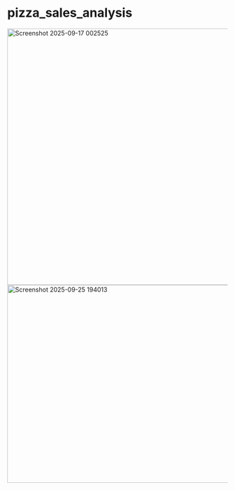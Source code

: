 # pizza_sales_analysis
<img width="1046" height="587" alt="Screenshot 2025-09-17 002525" src="https://github.com/user-attachments/assets/acd703ec-04b4-4d7d-9f48-aae9bf2d2add" />
<img width="797" height="453" alt="Screenshot 2025-09-25 194013" src="https://github.com/user-attachments/assets/07cfa3d5-879f-4429-82d4-19c4d6b58550" />
